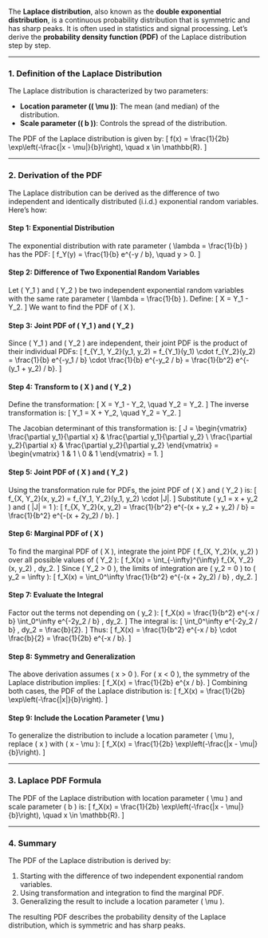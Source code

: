 The **Laplace distribution**, also known as the **double exponential distribution**, is a continuous probability distribution that is symmetric and has sharp peaks. It is often used in statistics and signal processing. Let’s derive the **probability density function (PDF)** of the Laplace distribution step by step.

---

### **1. Definition of the Laplace Distribution**
The Laplace distribution is characterized by two parameters:
- **Location parameter (\( \mu \))**: The mean (and median) of the distribution.
- **Scale parameter (\( b \))**: Controls the spread of the distribution.

The PDF of the Laplace distribution is given by:
\[
f(x) = \frac{1}{2b} \exp\left(-\frac{|x - \mu|}{b}\right), \quad x \in \mathbb{R}.
\]

---

### **2. Derivation of the PDF**
The Laplace distribution can be derived as the difference of two independent and identically distributed (i.i.d.) exponential random variables. Here’s how:

#### **Step 1: Exponential Distribution**
The exponential distribution with rate parameter \( \lambda = \frac{1}{b} \) has the PDF:
\[
f_Y(y) = \frac{1}{b} e^{-y / b}, \quad y > 0.
\]

#### **Step 2: Difference of Two Exponential Random Variables**
Let \( Y_1 \) and \( Y_2 \) be two independent exponential random variables with the same rate parameter \( \lambda = \frac{1}{b} \). Define:
\[
X = Y_1 - Y_2.
\]
We want to find the PDF of \( X \).

#### **Step 3: Joint PDF of \( Y_1 \) and \( Y_2 \)**
Since \( Y_1 \) and \( Y_2 \) are independent, their joint PDF is the product of their individual PDFs:
\[
f_{Y_1, Y_2}(y_1, y_2) = f_{Y_1}(y_1) \cdot f_{Y_2}(y_2) = \frac{1}{b} e^{-y_1 / b} \cdot \frac{1}{b} e^{-y_2 / b} = \frac{1}{b^2} e^{-(y_1 + y_2) / b}.
\]

#### **Step 4: Transform to \( X \) and \( Y_2 \)**
Define the transformation:
\[
X = Y_1 - Y_2, \quad Y_2 = Y_2.
\]
The inverse transformation is:
\[
Y_1 = X + Y_2, \quad Y_2 = Y_2.
\]

The Jacobian determinant of this transformation is:
\[
J = \begin{vmatrix}
\frac{\partial y_1}{\partial x} & \frac{\partial y_1}{\partial y_2} \\
\frac{\partial y_2}{\partial x} & \frac{\partial y_2}{\partial y_2}
\end{vmatrix}
= \begin{vmatrix}
1 & 1 \\
0 & 1
\end{vmatrix}
= 1.
\]

#### **Step 5: Joint PDF of \( X \) and \( Y_2 \)**
Using the transformation rule for PDFs, the joint PDF of \( X \) and \( Y_2 \) is:
\[
f_{X, Y_2}(x, y_2) = f_{Y_1, Y_2}(y_1, y_2) \cdot |J|.
\]
Substitute \( y_1 = x + y_2 \) and \( |J| = 1 \):
\[
f_{X, Y_2}(x, y_2) = \frac{1}{b^2} e^{-(x + y_2 + y_2) / b} = \frac{1}{b^2} e^{-(x + 2y_2) / b}.
\]

#### **Step 6: Marginal PDF of \( X \)**
To find the marginal PDF of \( X \), integrate the joint PDF \( f_{X, Y_2}(x, y_2) \) over all possible values of \( Y_2 \):
\[
f_X(x) = \int_{-\infty}^{\infty} f_{X, Y_2}(x, y_2) \, dy_2.
\]
Since \( Y_2 > 0 \), the limits of integration are \( y_2 = 0 \) to \( y_2 = \infty \):
\[
f_X(x) = \int_0^\infty \frac{1}{b^2} e^{-(x + 2y_2) / b} \, dy_2.
\]

#### **Step 7: Evaluate the Integral**
Factor out the terms not depending on \( y_2 \):
\[
f_X(x) = \frac{1}{b^2} e^{-x / b} \int_0^\infty e^{-2y_2 / b} \, dy_2.
\]
The integral is:
\[
\int_0^\infty e^{-2y_2 / b} \, dy_2 = \frac{b}{2}.
\]
Thus:
\[
f_X(x) = \frac{1}{b^2} e^{-x / b} \cdot \frac{b}{2} = \frac{1}{2b} e^{-x / b}.
\]

#### **Step 8: Symmetry and Generalization**
The above derivation assumes \( x > 0 \). For \( x < 0 \), the symmetry of the Laplace distribution implies:
\[
f_X(x) = \frac{1}{2b} e^{x / b}.
\]
Combining both cases, the PDF of the Laplace distribution is:
\[
f_X(x) = \frac{1}{2b} \exp\left(-\frac{|x|}{b}\right).
\]

#### **Step 9: Include the Location Parameter \( \mu \)**
To generalize the distribution to include a location parameter \( \mu \), replace \( x \) with \( x - \mu \):
\[
f_X(x) = \frac{1}{2b} \exp\left(-\frac{|x - \mu|}{b}\right).
\]

---

### **3. Laplace PDF Formula**
The PDF of the Laplace distribution with location parameter \( \mu \) and scale parameter \( b \) is:
\[
f_X(x) = \frac{1}{2b} \exp\left(-\frac{|x - \mu|}{b}\right), \quad x \in \mathbb{R}.
\]

---

### **4. Summary**
The PDF of the Laplace distribution is derived by:
1. Starting with the difference of two independent exponential random variables.
2. Using transformation and integration to find the marginal PDF.
3. Generalizing the result to include a location parameter \( \mu \).

The resulting PDF describes the probability density of the Laplace distribution, which is symmetric and has sharp peaks.
